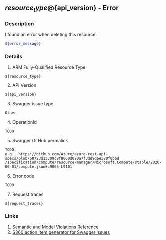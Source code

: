 ## ${resource_type}@${api_version} - Error

### Description

I found an error when deleting this resource:

```bash
${error_message}
```

### Details

1. ARM Fully-Qualified Resource Type
```
${resource_type}
```

2. API Version
```
${api_version}
```

3. Swagger issue type
```
Other
```

4. OperationId
```
TODO
```

5. Swagger GitHub permalink
```
TODO, 
e.g., https://github.com/Azure/azure-rest-api-specs/blob/60723d13309c8f8060d020a7f3dd9d6e380f0bbd
/specification/compute/resource-manager/Microsoft.Compute/stable/2020-06-01/compute.json#L9065-L9101
```

6. Error code
```
TODO
```

7. Request traces
```
${request_traces}
```

### Links
1. [Semantic and Model Violations Reference](https://github.com/Azure/azure-rest-api-specs/blob/main/documentation/Semantic-and-Model-Violations-Reference.md)
2. [S360 action item generator for Swagger issues](https://aka.ms/swaggers360)